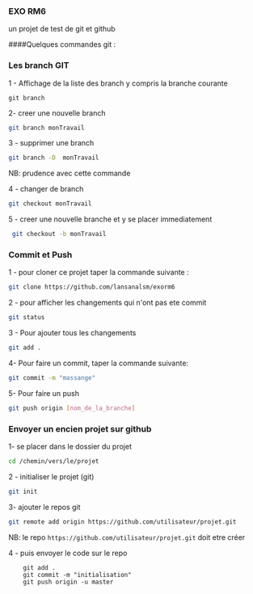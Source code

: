 ### EXO RM6 

un projet de test de git et github

####Quelques commandes git : 


### Les branch GIT
1 - Affichage de la liste des branch y compris la branche courante


``` 
git branch
```

2- creer une nouvelle branch


```bash
git branch monTravail
```

3 - supprimer une branch


```bash
git branch -D  monTravail
```
NB: prudence avec cette commande


4 - changer de branch

```bash
git checkout monTravail
```

5 - creer une nouvelle branche et y se placer immediatement

```bash
 git checkout -b monTravail
```

### Commit et Push
1 -  pour cloner ce projet taper la commande suivante :

```bash
git clone https://github.com/lansanalsm/exorm6
```

2 -  pour afficher les changements qui n'ont pas ete commit

```bash
git status
``` 
3 - Pour ajouter tous les changements

```bash
git add .
``` 

4- Pour faire un commit, taper la commande suivante:

```bash
git commit -m "massange"
```

5- Pour faire un push 

```bash
git push origin [nom_de_la_branche]
```

### Envoyer un encien projet sur github

1-  se placer dans le dossier du projet

```bash
cd /chemin/vers/le/projet
```

2 - initialiser le projet (git)

```bash
git init
```

3- ajouter le repos git 

```bash
git remote add origin https://github.com/utilisateur/projet.git
```
NB: le repo `https://github.com/utilisateur/projet.git` doit etre créer

4 - puis envoyer le code sur le repo

```
    git add .
    git commit -m "initialisation"
    git push origin -u master
```